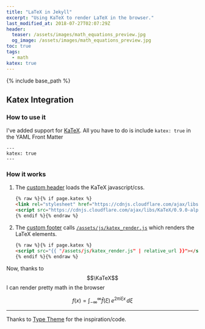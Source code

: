 ```yaml
---
title: "LaTeX in Jekyll"
excerpt: "Using KaTeX to render LaTeX in the browser."
last_modified_at: 2018-07-27T02:07:29Z
header:
  teaser: /assets/images/math_equations_preview.jpg
  og_image: /assets/images/math_equations_preview.jpg
toc: true
tags:
  - math
katex: true
---
```


{% include base_path %}

## Katex Integration

### How to use it
I've added support for [KaTeX](https://github.com/Khan/KaTeX). All you have to do is include `katex: true` in the YAML Front Matter
```
---
katex: true
---
```

### How it works

1. The [custom header](/_includes/head/custom.html) loads the KaTeX javascript/css.
	```html
	{% raw %}{% if page.katex %}
	<link rel="stylesheet" href="https://cdnjs.cloudflare.com/ajax/libs/KaTeX/0.9.0-alpha2/katex.min.css" integrity="sha384-exe4Ak6B0EoJI0ogGxjJ8rn+RN3ftPnEQrGwX59KTCl5ybGzvHGKjhPKk/KC3abb" crossorigin="anonymous">
	<script src="https://cdnjs.cloudflare.com/ajax/libs/KaTeX/0.9.0-alpha2/katex.min.js" integrity="sha384-OMvkZ24ANLwviZR2lVq8ujbE/bUO8IR1FdBrKLQBI14Gq5Xp/lksIccGkmKL8m+h" crossorigin="anonymous"></script>
	{% endif %}{% endraw %}
	```
2. The [custom footer](/_includes/footer/custom.html) calls [`/assets/js/katex_render.js`](/assets/js/katex_render.js) which renders the LaTeX elements.
	```html
	{% raw %}{% if page.katex %}
	<script src="{{ "/assets/js/katex_render.js" | relative_url }}"></script>
	{% endif %}{% endraw %}
	```

Now, thanks to $$\KaTeX$$ I can render pretty math in the browser

$$ f(x) = \int_{-\infty}^\infty \hat f(\xi)\,e^{2 \pi i \xi x} \,d\xi $$


---
Thanks to [Type Theme](https://github.com/rohanchandra/type-theme) for the inspiration/code.
